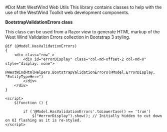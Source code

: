 #Dot Matt WestWind Web Utils
This library contains classes to help with the use of the WestWind Toolkit web development components.

**BootstrapValidationErrors class**

This class can be used from a Razor view to generate HTML markup of the West Wind Validation Errors collection in Bootstrap 3 styling.

```
@if (@Model.HasValidationErrors)
{
    <div class="row" >
        <div id="errorDisplay" class="col-md-offset-2 col-md-8" style="display: none">
            @WestWindHtmlHelpers.BootstrapValidationErrors(@Model.ErrorDisplay, "EntityTypeHere")
        </div>
    </div>
}
```

```
<script>
    $(function () {

        if ('@Model.HasValidationErrors'.toLowerCase() == 'true')
            $("#errorDisplay").show(); // Initially hidden to cut down on UI flashing as it is re-styled.
</script>
```
